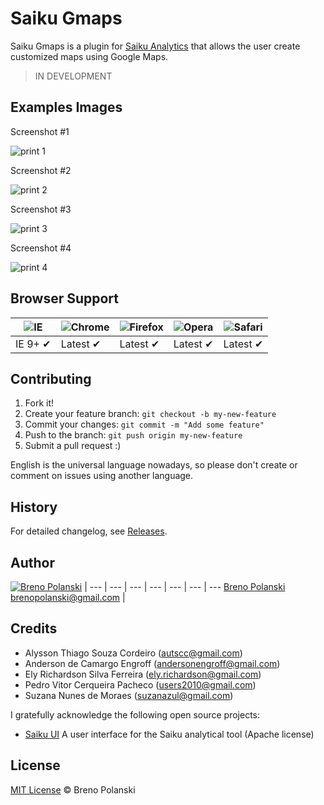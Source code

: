 # Saiku Gmaps

Saiku Gmaps is a plugin for [Saiku Analytics](http://meteorite.bi/saiku) that allows the user create customized maps using Google Maps.

> IN DEVELOPMENT

## Examples Images

Screenshot #1

![print 1](https://raw.github.com/brenopolanski/saiku-gmaps/gh-assets/print-1.png)

Screenshot #2

![print 2](https://raw.github.com/brenopolanski/saiku-gmaps/gh-assets/print-2.png)

Screenshot #3

![print 3](https://raw.github.com/brenopolanski/saiku-gmaps/gh-assets/print-3.png)

Screenshot #4

![print 4](https://raw.github.com/brenopolanski/saiku-gmaps/gh-assets/print-4.png)

## Browser Support 

![IE](https://raw.github.com/alrra/browser-logos/master/internet-explorer/internet-explorer_48x48.png) | ![Chrome](https://raw.github.com/alrra/browser-logos/master/chrome/chrome_48x48.png) | ![Firefox](https://raw.github.com/alrra/browser-logos/master/firefox/firefox_48x48.png) | ![Opera](https://raw.github.com/alrra/browser-logos/master/opera/opera_48x48.png) | ![Safari](https://raw.github.com/alrra/browser-logos/master/safari/safari_48x48.png)
--- | --- | --- | --- | --- |
IE 9+ ✔ | Latest ✔ | Latest ✔ | Latest ✔ | Latest ✔ |

## Contributing

1. Fork it!
2. Create your feature branch: `git checkout -b my-new-feature`
3. Commit your changes: `git commit -m "Add some feature"`
4. Push to the branch: `git push origin my-new-feature`
5. Submit a pull request  :)

English is the universal language nowadays, so please don't create or comment on issues using another language.

## History

For detailed changelog, see [Releases](https://github.com/brenopolanski/saiku-gmaps/releases).

## Author

[![Breno Polanski](http://gravatar.com/avatar/6f211e50751c3b69b5621e49a0a3072b?s=70)](https://github.com/brenopolanski) |
--- | --- | --- | --- | --- | --- | ---
[Breno Polanski](https://github.com/brenopolanski)<br>brenopolanski@gmail.com |

## Credits

* Alysson Thiago Souza Cordeiro (<autscc@gmail.com>)
* Anderson de Camargo Engroff (<andersonengroff@gmail.com>)
* Ely Richardson Silva Ferreira (<ely.richardson@gmail.com>)
* Pedro Vitor Cerqueira Pacheco (<users2010@gmail.com>)
* Suzana Nunes de Moraes (<suzanazul@gmail.com>)

I gratefully acknowledge the following open source projects:

* [Saiku UI](https://github.com/OSBI/saiku-ui) A user interface for the Saiku analytical tool (Apache license)

## License

[MIT License](http://brenopolanski.mit-license.org/) © Breno Polanski
